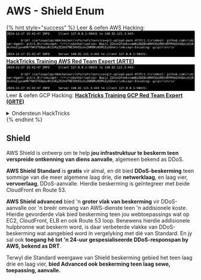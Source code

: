 # AWS - Shield Enum

{% hint style="success" %}
Leer & oefen AWS Hacking:<img src="../../../../.gitbook/assets/image (1).png" alt="" data-size="line">[**HackTricks Training AWS Red Team Expert (ARTE)**](https://training.hacktricks.xyz/courses/arte)<img src="../../../../.gitbook/assets/image (1).png" alt="" data-size="line">\
Leer & oefen GCP Hacking: <img src="../../../../.gitbook/assets/image (2).png" alt="" data-size="line">[**HackTricks Training GCP Red Team Expert (GRTE)**<img src="../../../../.gitbook/assets/image (2).png" alt="" data-size="line">](https://training.hacktricks.xyz/courses/grte)

<details>

<summary>Ondersteun HackTricks</summary>

* Kyk na die [**subskripsie planne**](https://github.com/sponsors/carlospolop)!
* **Sluit aan by die** 💬 [**Discord groep**](https://discord.gg/hRep4RUj7f) of die [**telegram groep**](https://t.me/peass) of **volg** ons op **Twitter** 🐦 [**@hacktricks\_live**](https://twitter.com/hacktricks\_live)**.**
* **Deel hacking truuks deur PRs in te dien na die** [**HackTricks**](https://github.com/carlospolop/hacktricks) en [**HackTricks Cloud**](https://github.com/carlospolop/hacktricks-cloud) github repos.

</details>
{% endhint %}

## Shield

AWS Shield is ontwerp om te help **jou infrastruktuur te beskerm teen verspreide ontkenning van diens aanvalle**, algemeen bekend as DDoS.

**AWS Shield Standard** is **gratis** vir almal, en dit bied **DDoS-beskerming** teen sommige van die meer algemene laag drie, die **netwerklaag**, en laag vier, **vervoerlaag**, DDoS-aanvalle. Hierdie beskerming is geïntegreer met beide CloudFront en Route 53.

**AWS Shield advanced** bied 'n **groter vlak van beskerming** vir DDoS-aanvalle oor 'n breër omvang van AWS-dienste teen 'n addisionele koste. Hierdie gevorderde vlak bied beskerming teen jou webtoepassings wat op EC2, CloudFront, ELB en ook Route 53 loop. Benewens hierdie addisionele hulpbronne wat beskerm word, is daar verbeterde vlakke van DDoS-beskerming wat aangebied word in vergelyking met dié van Standard. En jy sal ook **toegang hê tot 'n 24-uur gespesialiseerde DDoS-responspan by AWS, bekend as DRT**.

Terwyl die Standard weergawe van Shield beskerming gebied het teen laag drie en laag vier, **bied Advanced ook beskerming teen laag sewe, toepassing, aanvalle.**
